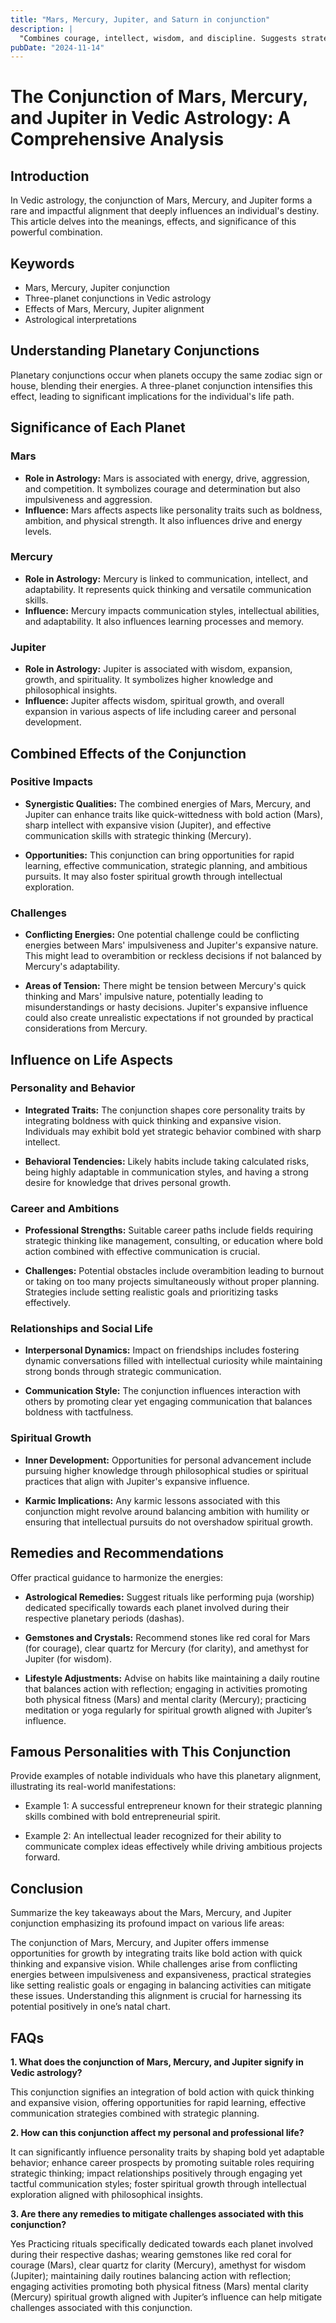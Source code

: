 ```yaml
---
title: "Mars, Mercury, Jupiter, and Saturn in conjunction"
description: |
  "Combines courage, intellect, wisdom, and discipline. Suggests strategic"
pubDate: "2024-11-14"
---
```


# The Conjunction of Mars, Mercury, and Jupiter in Vedic Astrology: A Comprehensive Analysis

## Introduction

In Vedic astrology, the conjunction of Mars, Mercury, and Jupiter forms a rare and impactful alignment that deeply influences an individual's destiny. This article delves into the meanings, effects, and significance of this powerful combination.

## Keywords

- Mars, Mercury, Jupiter conjunction
- Three-planet conjunctions in Vedic astrology
- Effects of Mars, Mercury, Jupiter alignment
- Astrological interpretations

## Understanding Planetary Conjunctions

Planetary conjunctions occur when planets occupy the same zodiac sign or house, blending their energies. A three-planet conjunction intensifies this effect, leading to significant implications for the individual's life path.

## Significance of Each Planet

### Mars

- **Role in Astrology:** Mars is associated with energy, drive, aggression, and competition. It symbolizes courage and determination but also impulsiveness and aggression.
- **Influence:** Mars affects aspects like personality traits such as boldness, ambition, and physical strength. It also influences drive and energy levels.

### Mercury

- **Role in Astrology:** Mercury is linked to communication, intellect, and adaptability. It represents quick thinking and versatile communication skills.
- **Influence:** Mercury impacts communication styles, intellectual abilities, and adaptability. It also influences learning processes and memory.

### Jupiter

- **Role in Astrology:** Jupiter is associated with wisdom, expansion, growth, and spirituality. It symbolizes higher knowledge and philosophical insights.
- **Influence:** Jupiter affects wisdom, spiritual growth, and overall expansion in various aspects of life including career and personal development.

## Combined Effects of the Conjunction

### Positive Impacts

- **Synergistic Qualities:** The combined energies of Mars, Mercury, and Jupiter can enhance traits like quick-wittedness with bold action (Mars), sharp intellect with expansive vision (Jupiter), and effective communication skills with strategic thinking (Mercury).
  
- **Opportunities:** This conjunction can bring opportunities for rapid learning, effective communication, strategic planning, and ambitious pursuits. It may also foster spiritual growth through intellectual exploration.

### Challenges

- **Conflicting Energies:** One potential challenge could be conflicting energies between Mars' impulsiveness and Jupiter's expansive nature. This might lead to overambition or reckless decisions if not balanced by Mercury's adaptability.
  
- **Areas of Tension:** There might be tension between Mercury's quick thinking and Mars' impulsive nature, potentially leading to misunderstandings or hasty decisions. Jupiter's expansive influence could also create unrealistic expectations if not grounded by practical considerations from Mercury.

## Influence on Life Aspects

### Personality and Behavior

- **Integrated Traits:** The conjunction shapes core personality traits by integrating boldness with quick thinking and expansive vision. Individuals may exhibit bold yet strategic behavior combined with sharp intellect.

- **Behavioral Tendencies:** Likely habits include taking calculated risks, being highly adaptable in communication styles, and having a strong desire for knowledge that drives personal growth.

### Career and Ambitions

- **Professional Strengths:** Suitable career paths include fields requiring strategic thinking like management, consulting, or education where bold action combined with effective communication is crucial.
  
- **Challenges:** Potential obstacles include overambition leading to burnout or taking on too many projects simultaneously without proper planning. Strategies include setting realistic goals and prioritizing tasks effectively.

### Relationships and Social Life

- **Interpersonal Dynamics:** Impact on friendships includes fostering dynamic conversations filled with intellectual curiosity while maintaining strong bonds through strategic communication.
  
- **Communication Style:** The conjunction influences interaction with others by promoting clear yet engaging communication that balances boldness with tactfulness.

### Spiritual Growth

- **Inner Development:** Opportunities for personal advancement include pursuing higher knowledge through philosophical studies or spiritual practices that align with Jupiter's expansive influence.
  
- **Karmic Implications:** Any karmic lessons associated with this conjunction might revolve around balancing ambition with humility or ensuring that intellectual pursuits do not overshadow spiritual growth.

## Remedies and Recommendations

Offer practical guidance to harmonize the energies:

- **Astrological Remedies:** Suggest rituals like performing puja (worship) dedicated specifically towards each planet involved during their respective planetary periods (dashas).
  
- **Gemstones and Crystals:** Recommend stones like red coral for Mars (for courage), clear quartz for Mercury (for clarity), and amethyst for Jupiter (for wisdom).
  
- **Lifestyle Adjustments:** Advise on habits like maintaining a daily routine that balances action with reflection; engaging in activities promoting both physical fitness (Mars) and mental clarity (Mercury); practicing meditation or yoga regularly for spiritual growth aligned with Jupiter’s influence.

## Famous Personalities with This Conjunction

Provide examples of notable individuals who have this planetary alignment, illustrating its real-world manifestations:

- Example 1: A successful entrepreneur known for their strategic planning skills combined with bold entrepreneurial spirit.
  
- Example 2: An intellectual leader recognized for their ability to communicate complex ideas effectively while driving ambitious projects forward.

## Conclusion

Summarize the key takeaways about the Mars, Mercury, and Jupiter conjunction emphasizing its profound impact on various life areas:

The conjunction of Mars, Mercury, and Jupiter offers immense opportunities for growth by integrating traits like bold action with quick thinking and expansive vision. While challenges arise from conflicting energies between impulsiveness and expansiveness, practical strategies like setting realistic goals or engaging in balancing activities can mitigate these issues. Understanding this alignment is crucial for harnessing its potential positively in one’s natal chart.

## FAQs

**1. What does the conjunction of Mars, Mercury, and Jupiter signify in Vedic astrology?**

This conjunction signifies an integration of bold action with quick thinking and expansive vision, offering opportunities for rapid learning, effective communication strategies combined with strategic planning.

**2. How can this conjunction affect my personal and professional life?**

It can significantly influence personality traits by shaping bold yet adaptable behavior; enhance career prospects by promoting suitable roles requiring strategic thinking; impact relationships positively through engaging yet tactful communication styles; foster spiritual growth through intellectual exploration aligned with philosophical insights.

**3. Are there any remedies to mitigate challenges associated with this conjunction?**

Yes Practicing rituals specifically dedicated towards each planet involved during their respective dashas; wearing gemstones like red coral for courage (Mars), clear quartz for clarity (Mercury), amethyst for wisdom (Jupiter); maintaining daily routines balancing action with reflection; engaging activities promoting both physical fitness (Mars) mental clarity (Mercury) spiritual growth aligned with Jupiter’s influence can help mitigate challenges associated with this conjunction.
